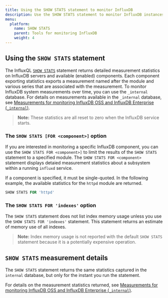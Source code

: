```yaml
---
title: Using the SHOW STATS statement to monitor InfluxDB
description: Use the SHOW STATS statement to monitor InfluxDB instances.
menu:
  platform:
    name: SHOW STATS
    parent: Tools for monitoring InfluxDB
    weight: 4
---
```


## Using the `SHOW STATS` statement

The InfluxQL [`SHOW STATS`](https://docs.influxdata.com/influxdb/v1.6/query_language/spec#show-stats)
statement returns detailed measurement statistics on InfluxDB servers and available (enabled) components.
Each component exporting statistics exports a measurement named after the module and various series that are associated with the measurement.
To monitor InfluxDB system measurements over time, you can use the `_internal` database.
For details on measurements available in the `_internal` database, see [Measurements for monitoring InfluxDB OSS and InfluxDB Enterprise (`_internal`)](/platform/monitoring/influxdata-platform/tools/measurements-internal/).

> **Note:** These statistics are all reset to zero when the InfluxDB service starts.

### The `SHOW STATS [FOR <component>]` option

If you are interested in monitoring a specific InfluxDB component, you can use the `SHOW STATS FOR <component>]` to limit the results of the `SHOW STATS` statement to a specified module. The `SHOW STATS FOR <component>` statement displays detaied measurement statistics about a subsystem within a running `influxd` service.

If a component is specified, it must be single-quoted. In the following example, the available statistics for the `httpd` module are returned.

```sql
SHOW STATS FOR 'httpd'
```

### The `SHOW STATS FOR 'indexes'` option

The  `SHOW STATS` statement does not list index memory usage unless you use the `SHOW STATS FOR 'indexes'` statement. This statement returns an estimate of memory use of all indexes.

> **Note:** Index memory usage is not reported with the default `SHOW STATS` statement because it is a potentially expensive operation.

## `SHOW STATS` measurement details

The `SHOW STATS` statement returns the same statistics captured in the `internal` database, but only for the instant you run the statement.

For details on the measurement statistics returned, see [Measurements for monitoring InfluxDB OSS and InfluxDB Enterprise (`_internal`)](/platform/monitoring/influxdata-platform/tools/measurements-internal/).
